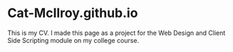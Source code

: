 # Cat-McIlroy.github.io
This is my CV. I made this page as a project for the Web Design and Client Side Scripting module on my college course.

